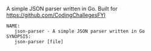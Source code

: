 A simple JSON parser written in Go. Built for https://github.com/CodingChallegesFYI

```
NAME:
   json-parser - A simple JSON parser written in Go
SYNOPSIS:
   json-parser [file]
```
